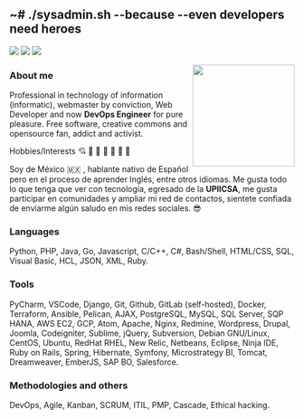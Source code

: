 ## ~# ./sysadmin.sh --because --even developers need heroes

[![](https://img.shields.io/badge/-linkedin-0073B1?style=for-the-badge)](https://www.linkedin.com/in/david-francisco-leon-vera/)
[![](https://img.shields.io/badge/-twitter-1C9CEA?style=for-the-badge)](https://twitter.com/jelidleon)
[![](https://img.shields.io/badge/-blog-EE3E5D?style=for-the-badge)](https://www.davfl.com.mx/)

<img align="right" src="https://i.imgur.com/Ba46xcV.png" data-canonical-src="https://i.imgur.com/Ba46xcV.png" width="auto" height="180" />

### About me

Professional in technology of information (informatic), webmaster by conviction, Web Developer and now **DevOps Engineer** for pure pleasure. Free software, creative commons and opensource fan, addict and activist.

Hobbies/Interests 💘️ 🤖️ 👾️ 🚀️ 🚴‍ 🐶️ 🌸️

Soy de México 🇲🇽️ , hablante nativo de Español pero en el proceso de aprender Inglés, entre otros idiomas. Me gusta todo lo que tenga que ver con tecnología, egresado de la **UPIICSA**, me gusta participar en comunidades y ampliar mi red de contactos, sientete confiada de enviarme algún saludo en mis redes sociales. 😎️

### Languages

Python, PHP, Java, Go, Javascript, C/C++, C#, Bash/Shell, HTML/CSS, SQL, Visual Basic, HCL, JSON, XML, Ruby.

### Tools

PyCharm, VSCode, Django, Git, Github, GitLab (self-hosted), Docker, Terraform, Ansible, Pelican, AJAX, PostgreSQL, MySQL, SQL Server, SQP HANA, AWS EC2, GCP, Atom, Apache, Nginx, Redmine, Wordpress, Drupal, Joomla, Codeigniter, Sublime, jQuery, Subversion, Debian GNU/Linux, CentOS, Ubuntu, RedHat RHEL, New Relic, Netbeans, Eclipse, Ninja IDE, Ruby on Rails, Spring, Hibernate, Symfony, Microstrategy BI, Tomcat, Dreamweaver, EmberJS, SAP BO, Salesforce.

### Methodologies and others

DevOps, Agile, Kanban, SCRUM, ITIL, PMP, Cascade, Ethical hacking.

